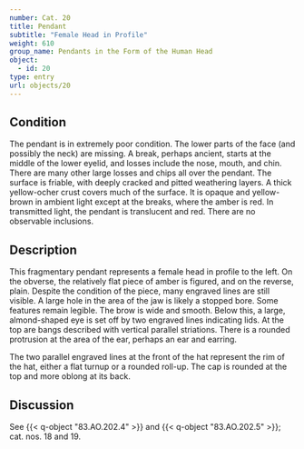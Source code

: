 ```yaml
---
number: Cat. 20
title: Pendant
subtitle: "Female Head in Profile"
weight: 610
group_name: Pendants in the Form of the Human Head
object:
  - id: 20
type: entry
url: objects/20
---
```

## Condition

The pendant is in extremely poor condition. The lower parts of the face (and possibly the neck) are missing. A break, perhaps ancient, starts at the middle of the lower eyelid, and losses include the nose, mouth, and chin. There are many other large losses and chips all over the pendant. The surface is friable, with deeply cracked and pitted weathering layers. A thick yellow-ocher crust covers much of the surface. It is opaque and yellow-brown in ambient light except at the breaks, where the amber is red. In transmitted light, the pendant is translucent and red. There are no observable inclusions.

## Description

This fragmentary pendant represents a female head in profile to the left. On the obverse, the relatively flat piece of amber is figured, and on the reverse, plain. Despite the condition of the piece, many engraved lines are still visible. A large hole in the area of the jaw is likely a stopped bore. Some features remain legible. The brow is wide and smooth. Below this, a large, almond-shaped eye is set off by two engraved lines indicating lids. At the top are bangs described with vertical parallel striations. There is a rounded protrusion at the area of the ear, perhaps an ear and earring.

The two parallel engraved lines at the front of the hat represent the rim of the hat, either a flat turnup or a rounded roll-up. The cap is rounded at the top and more oblong at its back.

## Discussion

See {{< q-object "83.AO.202.4" >}} and {{< q-object "83.AO.202.5" >}}; cat. nos. 18 and 19.

